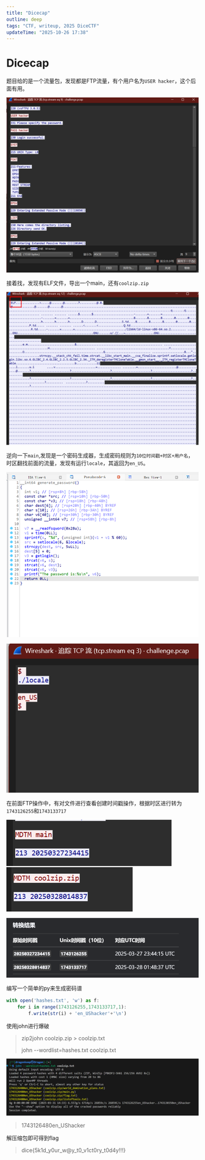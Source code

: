 ```yaml
---
title: "Dicecap"
outline: deep
tags: "CTF, writeup, 2025 DiceCTF"
updateTime: "2025-10-26 17:38"
---
```

# Dicecap

题目给的是一个流量包，发现都是FTP流量，有个用户名为`USER hacker`，这个后面有用。

![image](assets/Dicecap/image-20250331142043-abm3v97.png)

接着找，发现有ELF文件，导出一个main，还有`coolzip.zip`

![image](assets/Dicecap/image-20250331142139-yli1jsq.png)

逆向一下`main`,发现是一个密码生成器，生成密码规则为`10位时间戳+时区+用户名`，时区翻找前面的流量，发现有运行`locale`，其返回为`en_US`。

![image](assets/Dicecap/image-20250331142330-dqzxik6.png)

![image](assets/Dicecap/image-20250331142445-coksfoq.png)

在前面FTP操作中，有对文件进行查看创建时间戳操作，根据时区进行转为`1743126255`和`1743133717`

![image](assets/Dicecap/image-20250331143524-zam6rjl.png)	![image](assets/Dicecap/image-20250331143531-uka390n.png)

![image](assets/Dicecap/image-20250331143618-37ec165.png)

编写一个简单的py来生成密码谱

```javaScript
with open('hashes.txt', 'w') as f:
    for i in range(1743126255,1743133717,1):
        f.write(str(i) + 'en_UShacker'+'\n')
```

使用john进行爆破

>  zip2john coolzip.zip > coolzip.txt
>
> john --wordlist=hashes.txt coolzip.txt

![image](assets/Dicecap/image-20250331143358-mb8cowx.png)

>  1743126480en_UShacker

解压缩包即可得到flag

>  dice\{5k1d_y0ur_w@y_t0_v1ct0ry_t0d4y!!!\}